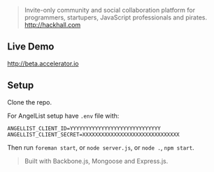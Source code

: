 > Invite-only community and social collaboration platform for programmers, startupers, JavaScript professionals and pirates. 
http://hackhall.com

## Live Demo

<http://beta.accelerator.io>

## Setup

Clone the repo.

For AngelList setup have `.env` file with:

```
ANGELLIST_CLIENT_ID=YYYYYYYYYYYYYYYYYYYYYYYYYYYYY
ANGELLIST_CLIENT_SECRET=XXXXXXXXXXXXXXXXXXXXXXXXXXXXXXX
```

Then run `foreman start`, or `node server.js`, or `node .`, `npm start`.


> Built with Backbone.js, Mongoose and Express.js.